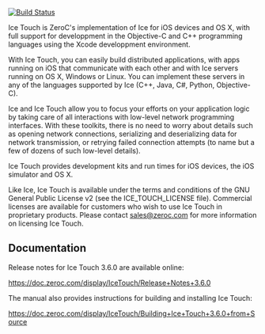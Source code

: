 [![Build Status](https://magnum.travis-ci.com/ZeroC-Inc/icetouch.svg?token=icxd1yE9Nf6WLivZz2vF&branch=master)](https://magnum.travis-ci.com/ZeroC-Inc/icetouch)

Ice Touch is ZeroC's implementation of Ice for iOS devices and OS X,
with full support for developpment in the Objective-C and C++
programming languages using the Xcode developpment environment.

With Ice Touch, you can easily build distributed applications, with
apps running on iOS that communicate with each other and with Ice
servers running on OS X, Windows or Linux. You can implement these
servers in any of the languages supported by Ice (C++, Java, C#,
Python, Objective-C).

Ice and Ice Touch allow you to focus your efforts on your application
logic by taking care of all interactions with low-level network
programming interfaces. With these toolkits, there is no need to worry
about details such as opening network connections, serializing and
deserializing data for network transmission, or retrying failed
connection attempts (to name but a few of dozens of such low-level
details).

Ice Touch provides development kits and run times for iOS devices, the
iOS simulator and OS X.

Like Ice, Ice Touch is available under the terms and conditions of the
GNU General Public License v2 (see the ICE_TOUCH_LICENSE
file). Commercial licenses are available for customers who wish to use
Ice Touch in proprietary products. Please contact sales@zeroc.com for
more information on licensing Ice Touch.

Documentation
-------------

Release notes for Ice Touch 3.6.0 are available online:

  https://doc.zeroc.com/display/IceTouch/Release+Notes+3.6.0

The manual also provides instructions for building and installing Ice
Touch:

  https://doc.zeroc.com/display/IceTouch/Building+Ice+Touch+3.6.0+from+Source
